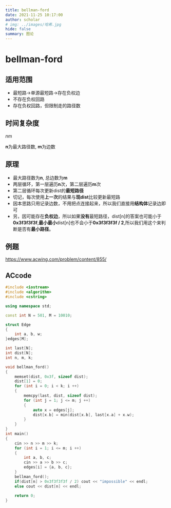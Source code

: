 ```yaml
---
title: bellman-ford
date: 2021-11-25 10:17:00
author: scholar
# img: ../images/哈希.jpg
hide: false
summary: 图论
---
```

# bellman-ford
## 适用范围
- 最短路->单源最短路->存在负权边
- 不存在负权回路
- 存在负权回路，但限制走的路径数

## 时间复杂度
$nm$

**n**为最大路径数, **m**为边数
## 原理
- 最大路径数为**n**, 总边数为**m**
- 两层循环，第一层遍历**n**次，第二层遍历**m**次
- 第二层循环每次更新dist的**最短路径**
- 切记，每次使用**上一次**的结果与**现dist**比较更新最短路
- 因本思路只用记录边数，不用把点连接起来，所以我们直接用**结构体**记录边即可
- 另，因可能存在**负权边**，所以如果**没有**最短路径，dist[n]的答案也可能小于**0x3f3f3f3f**,**最小最小**dist[n]也不会小于**0x3f3f3f3f / 2**,所以我们用这个来判断是否有**最小路径**。
## 例题
https://www.acwing.com/problem/content/855/

## ACcode
```cpp
#include <iostream>
#include <algorithm>
#include <cstring>

using namespace std;

const int N = 501, M = 10010;

struct Edge
{
    int a, b, w;
}edges[M];

int last[N];
int dist[N];
int n, m, k;

void bellman_ford()
{
    memset(dist, 0x3f, sizeof dist);
    dist[1] = 0;
    for (int i = 0; i < k; i ++)
    {
        memcpy(last, dist, sizeof dist);
        for (int j = 1; j <= m; j ++)
        {
            auto x = edges[j];
            dist[x.b] = min(dist[x.b], last[x.a] + x.w);
        }
    }
}
int main()
{
    cin >> n >> m >> k;
    for (int i = 1; i <= m; i ++)
    {
        int a, b, c;
        cin >> a >> b >> c;
        edges[i] = {a, b, c};
    }
    bellman_ford();
    if(dist[n] > 0x3f3f3f3f / 2) cout << "impossible" << endl;
    else cout << dist[n] << endl;
    
    return 0;
}
```